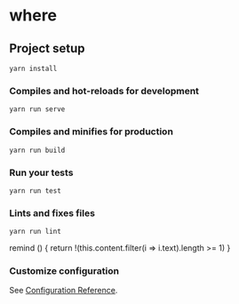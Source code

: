 # where

## Project setup
```
yarn install
```

### Compiles and hot-reloads for development
```
yarn run serve
```

### Compiles and minifies for production
```
yarn run build
```

### Run your tests
```
yarn run test
```

### Lints and fixes files
```
yarn run lint
```
 remind () {
      return !(this.content.filter(i => i.text).length >= 1)
    }

### Customize configuration
See [Configuration Reference](https://cli.vuejs.org/config/).
